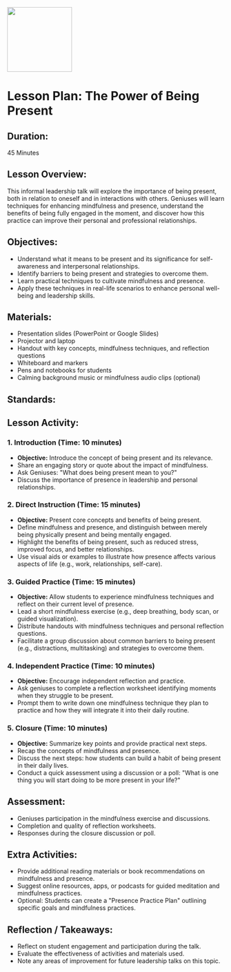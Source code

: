 <img src="https://github.com/Hgp-GeniusLabs/Curriculum/blob/10734f2c827128dde773ea4f266d154d46977866/Org-Wide/Assets/hgp_logo_original.png" width="150"/>

# Lesson Plan: The Power of Being Present

## **Duration:**
45 Minutes

## **Lesson Overview:**
This informal leadership talk will explore the importance of being present, both in relation to oneself and in interactions with others. Geniuses will learn techniques for enhancing mindfulness and presence, understand the benefits of being fully engaged in the moment, and discover how this practice can improve their personal and professional relationships.

## **Objectives:**
- Understand what it means to be present and its significance for self-awareness and interpersonal relationships.
- Identify barriers to being present and strategies to overcome them.
- Learn practical techniques to cultivate mindfulness and presence.
- Apply these techniques in real-life scenarios to enhance personal well-being and leadership skills.

## **Materials:**
- Presentation slides (PowerPoint or Google Slides)
- Projector and laptop
- Handout with key concepts, mindfulness techniques, and reflection questions
- Whiteboard and markers
- Pens and notebooks for students
- Calming background music or mindfulness audio clips (optional)

## **Standards:**


## **Lesson Activity:**

### 1. **Introduction (Time: 10 minutes)**
   - **Objective:** Introduce the concept of being present and its relevance.
   - Share an engaging story or quote about the impact of mindfulness.
   - Ask Geniuses: "What does being present mean to you?"
   - Discuss the importance of presence in leadership and personal relationships.

### 2. **Direct Instruction (Time: 15 minutes)**
   - **Objective:** Present core concepts and benefits of being present.
   - Define mindfulness and presence, and distinguish between merely being physically present and being mentally engaged.
   - Highlight the benefits of being present, such as reduced stress, improved focus, and better relationships.
   - Use visual aids or examples to illustrate how presence affects various aspects of life (e.g., work, relationships, self-care).

### 3. **Guided Practice (Time: 15 minutes)**
   - **Objective:** Allow students to experience mindfulness techniques and reflect on their current level of presence.
   - Lead a short mindfulness exercise (e.g., deep breathing, body scan, or guided visualization).
   - Distribute handouts with mindfulness techniques and personal reflection questions.
   - Facilitate a group discussion about common barriers to being present (e.g., distractions, multitasking) and strategies to overcome them.

### 4. **Independent Practice (Time: 10 minutes)**
   - **Objective:** Encourage independent reflection and practice.
   - Ask geniuses to complete a reflection worksheet identifying moments when they struggle to be present.
   - Prompt them to write down one mindfulness technique they plan to practice and how they will integrate it into their daily routine.

### 5. **Closure (Time: 10 minutes)**
   - **Objective:** Summarize key points and provide practical next steps.
   - Recap the concepts of mindfulness and presence.
   - Discuss the next steps: how students can build a habit of being present in their daily lives.
   - Conduct a quick assessment using a discussion or a poll: "What is one thing you will start doing to be more present in your life?"

## **Assessment:**
- Geniuses participation in the mindfulness exercise and discussions.
- Completion and quality of reflection worksheets.
- Responses during the closure discussion or poll.

## **Extra Activities:**
- Provide additional reading materials or book recommendations on mindfulness and presence.
- Suggest online resources, apps, or podcasts for guided meditation and mindfulness practices.
- Optional: Students can create a "Presence Practice Plan" outlining specific goals and mindfulness practices.

## **Reflection / Takeaways:**
- Reflect on student engagement and participation during the talk.
- Evaluate the effectiveness of activities and materials used.
- Note any areas of improvement for future leadership talks on this topic.
